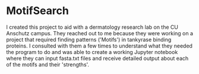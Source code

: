 # MotifSearch

I created this project to aid with a dermatology research lab on the CU Anschutz campus. They reached out to me because they were working on a project that required finding patterns ('Motifs') in tankyrase binding proteins. I consulted with them a few times to understand what they needed the program to do and was able to create a working Jupyter notebook where they can input fasta.txt files and receive detailed output about each of the motifs and their 'strengths'.
